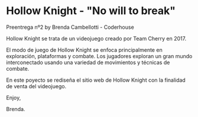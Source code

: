 # Hollow Knight - "No will to break"
Preentrega nº2 by Brenda Cambellotti - Coderhouse

Hollow Knight se trata de un videojuego creado por Team Cherry en 2017.

El modo de juego de Hollow Knight se enfoca principalmente en exploración, plataformas y combate. Los jugadores exploran un gran mundo interconectado usando una variedad de movimientos y técnicas de combate. 

En este poyecto se rediseña el sitio web de Hollow Knight con la finalidad de venta del videojuego.

Enjoy,

Brenda.
